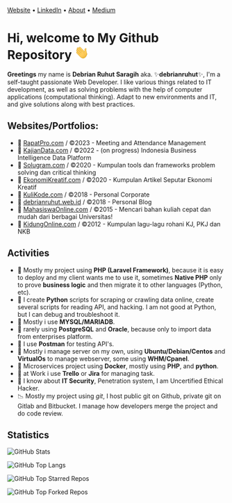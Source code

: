 [Website](https://www.debrianruhut.web.id) &bull;
[LinkedIn](https://www.linkedin.com/in/debrian-ruhut-saragih/) &bull;
[About](https://about.me/debrianruhut) &bull;
[Medium](https://medium.com/@debrianruhut)

# Hi, welcome to My Github Repository <img src="assets/wave.gif" height="32px" />
**Greetings** my name is **Debrian Ruhut Saragih** aka. ✨**debrianruhut**✨, I'm a self-taught passionate Web Developer. I like various things related to IT development, as well as solving problems with the help of computer applications (computational thinking). Adapt to new environments and IT, and give solutions along with best practices.

## Websites/Portfolios:
- 🤖 [RapatPro.com](https://rapatpro.com) / ©2023 - Meeting and Attendance Management
- 🤖 [KajianData.com](https://kajiandata.com) / ©2022 - (on progress) Indonesia Business Intelligence Data Platform
- 🤖 [Solugram.com](https://solugram.com) / ©2020 - Kumpulan tools dan frameworks problem solving dan critical thinking
- 🤖 [EkonomiKreatif.com](https://ekonomikreatif.com) / ©2020 - Kumpulan Artikel Seputar Ekonomi Kreatif
- 🤖 [KuliKode.com](https://kulikode.com) / ©2018 - Personal Corporate
- 🤖 [debrianruhut.web.id](https://debrianruhut.web.id) / ©2018 - Personal Blog
- 🤖 [MahasiswaOnline.com](https://mahasiswaonline.com) / ©2015 - Mencari bahan kuliah cepat dan mudah dari berbagai Universitas!
- 🤖 [KidungOnline.com](https://kidungonline.com) / ©2012 - Kumpulan lagu-lagu rohani KJ, PKJ dan NKB

## Activities
- 🐘 Mostly my project using **PHP (Laravel Framework)**, because it is easy to deploy and my client wants me to use it, sometimes **Native PHP** only to prove **business logic** and then migrate it to other languages (Python, etc).
- 🐍 I create **Python** scripts for scraping or crawling data online, create several scripts for reading API, and hacking. I am not good at Python, but I can debug and troubleshoot it.
- 🥞 Mostly i use **MYSQL/MARIADB**.
- 🥞 rarely using **PostgreSQL** and **Oracle**, because only to import data from enterprises platform.
- 🥞 I use **Postman** for testing API's.
- 🐧 Mostly i manage server on my own, using **Ubuntu/Debian/Centos** and **VirtualOs** to manage webserver, some using **WHM/Cpanel**.
- 📶 Microservices project using **Docker**, mostly using **PHP**, and **python**.
- 📒 at Work i use **Trello** or **Jira** for managing task.
- 🔐 I know about **IT Security**, Penetration system, I am Uncertified Ethical Hacker.
- 📉 Mostly my project using *git*, I host public git on Github, private git on Gitlab and Bitbucket. I manage how developers merge the project and do code review.

## Statistics

![GitHub Stats](https://github-readme-stats-yohanesgultom.vercel.app/api?username=debrianruhut&show_icons=true) 

![GitHub Top Langs](https://github-readme-stats-yohanesgultom.vercel.app/api/top-langs/?username=debrianruhut&layout=compact&langs_count=10&hide=html,css,tex) 

![GitHub Top Starred Repos](https://github-readme-stats-yohanesgultom.vercel.app/api/top-star-repos?username=debrianruhut&repo_count=7) 

![GitHub Top Forked Repos](https://github-readme-stats-yohanesgultom.vercel.app/api/top-fork-repos?username=debrianruhut&repo_count=7)

